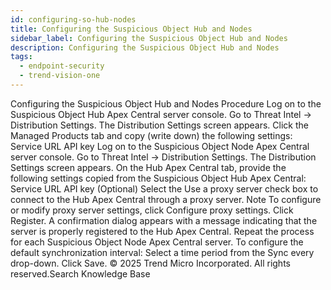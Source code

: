 ```yaml
---
id: configuring-so-hub-nodes
title: Configuring the Suspicious Object Hub and Nodes
sidebar_label: Configuring the Suspicious Object Hub and Nodes
description: Configuring the Suspicious Object Hub and Nodes
tags:
  - endpoint-security
  - trend-vision-one
---
```


 Configuring the Suspicious Object Hub and Nodes Procedure Log on to the Suspicious Object Hub Apex Central server console. Go to Threat Intel → Distribution Settings. The Distribution Settings screen appears. Click the Managed Products tab and copy (write down) the following settings: Service URL API key Log on to the Suspicious Object Node Apex Central server console. Go to Threat Intel → Distribution Settings. The Distribution Settings screen appears. On the Hub Apex Central tab, provide the following settings copied from the Suspicious Object Hub Apex Central: Service URL API key (Optional) Select the Use a proxy server check box to connect to the Hub Apex Central through a proxy server. Note To configure or modify proxy server settings, click Configure proxy settings. Click Register. A confirmation dialog appears with a message indicating that the server is properly registered to the Hub Apex Central. Repeat the process for each Suspicious Object Node Apex Central server. To configure the default synchronization interval: Select a time period from the Sync every drop-down. Click Save. © 2025 Trend Micro Incorporated. All rights reserved.Search Knowledge Base